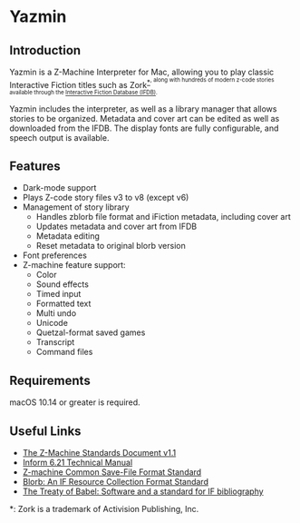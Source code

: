 # Yazmin

## Introduction

Yazmin is a Z-Machine Interpreter for Mac, allowing you to play classic Interactive Fiction titles such as Zork<sup>[*](#zork)<sup>,
along with hundreds of modern z-code stories available through the [Interactive Fiction Database (IFDB)](https://ifdb.tads.org).

Yazmin includes the interpreter, as well as a library manager that allows stories to be organized. Metadata and cover art can
be edited as well as downloaded from the IFDB. The display fonts are fully configurable, and speech output is available.

## Features

- Dark-mode support
- Plays Z-code story files v3 to v8 (except v6)
- Management of story library
  - Handles zblorb file format and iFiction metadata, including cover art
  - Updates metadata and cover art from IFDB
  - Metadata editing
  - Reset metadata to original blorb version
- Font preferences
- Z-machine feature support:
  - Color
  - Sound effects
  - Timed input
  - Formatted text
  - Multi undo
  - Unicode
  - Quetzal-format saved games
  - Transcript
  - Command files

## Requirements

macOS 10.14 or greater is required.

## Useful Links

- [The Z-Machine Standards Document v1.1](https://www.inform-fiction.org/zmachine/standards/z1point1/)
- [Inform 6.21 Technical  Manual](https://www.inform-fiction.org/source/tm/TechMan.txt)
- [Z-machine Common Save-File Format Standard](http://inform-fiction.org/zmachine/standards/quetzal/)
- [Blorb: An IF Resource Collection Format Standard](https://www.eblong.com/zarf/blorb/)
- [The Treaty of Babel: Software and a standard for IF bibliography](http://babel.ifarchive.org)

<a name="zork">*</a>: Zork is a trademark of Activision Publishing, Inc.
